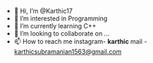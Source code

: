 - 👋 Hi, I’m @Karthic17
- 👀 I’m interested in Programming
- 🌱 I’m currently learning C++
- 💞️ I’m looking to collaborate on ...
- 📫 How to reach me instagram- __karthic__
                      mail    - karthicsubramanian1563@gmail.com

<!---
Karthic17/Karthic17 is a ✨ special ✨ repository because its `README.md` (this file) appears on your GitHub profile.
You can click the Preview link to take a look at your changes.
--->
